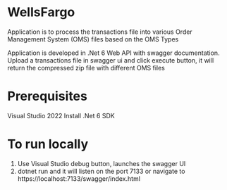 # WellsFargo

Application is to process the transactions file into various Order Management System (OMS) files based on the OMS Types

Application is developed in .Net 6 Web API with swagger documentation. 
Upload a transactions file in swagger ui and click execute button, it will return the compressed zip file with different OMS files

# Prerequisites
Visual Studio 2022
Install .Net 6 SDK

# To run locally 
1) Use Visual Studio debug button, launches the swagger UI 
2) dotnet run and it will listen on the port 7133 or navigate to https://localhost:7133/swagger/index.html
